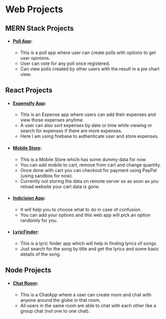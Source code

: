 # Web Projects

## MERN Stack Projects

- #### [Poll App](https://poll-mern.herokuapp.com):
  - This is a poll app where user can create polls with options to get user opinions.
  - User can vote for any poll once registered.
  - Can view polls created by other users with the result in a pie chart view.

## React Projects

- #### [Expensify App](https://react-expensify-app-learn.herokuapp.com):
  - This is an Expense app where users can add their expenses and view those expenses anytime.
  - A user can also sort expenses by date or time while viewing or search for expenses if there are more expenses.
  - Here I am using firebase to authenticate user and store expenses.

- #### [Mobile Store](https://mobile-store-sks.netlify.com):
  - This is a Mobile Store which has some dummy data for now.
  - You can add mobile to cart, remove from cart and change quantity.
  - Once done with cart you can checkout for payment using PayPal (using sandbox for now).
  - Currently not storing the data on remote server so as soon as you reload website your cart data is gone.

- #### [Indicision App](https://shiv-k-sharma.github.io/Indecision-App-React):
  - It will help you to choose what to do in case of confusion.
  - You can add your options and this web app will pick an option randomly for you.
  
- #### [LyricFinder](https://lyric-finder-sks.netlify.com):
  - This is a lyric finder app which will help in finding lyrics of songs.
  - Just search for the song by title and get the lyrics and some basic details of the song.


## Node Projects

- #### [Chat Room](https://mysterious-wildwood-72944.herokuapp.com):
  - This is a ChatApp where a user can create room and chat with anyone around the globe in that room.
  - All users in the same room are able to chat with each other like a group chat (not one to one chat).
